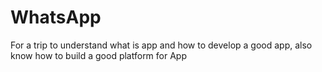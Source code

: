 WhatsApp
========

For a trip to understand what is app and how to develop a good app, also know how to build a good platform for App
